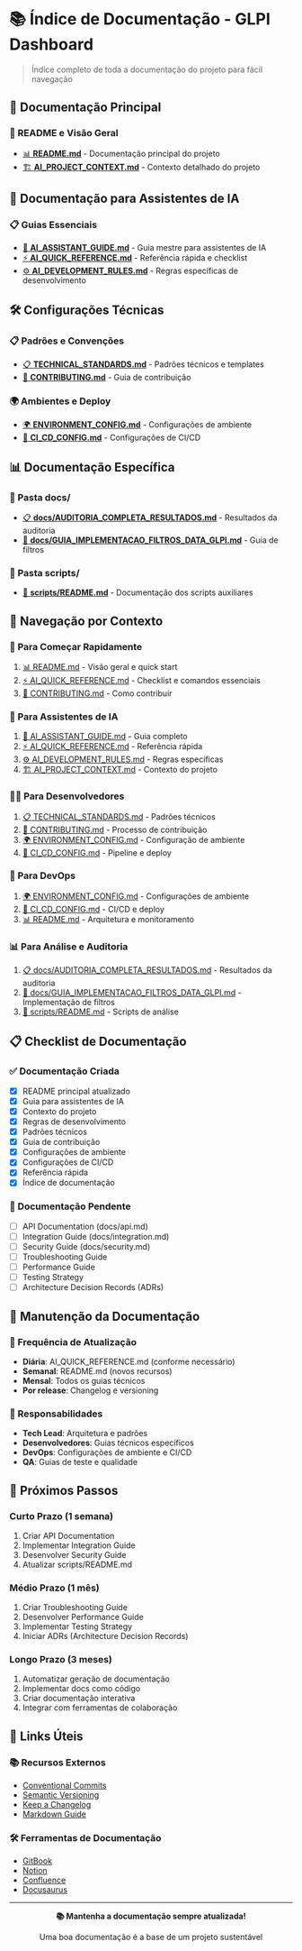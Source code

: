 # 📚 Índice de Documentação - GLPI Dashboard

> Índice completo de toda a documentação do projeto para fácil navegação

## 🎯 Documentação Principal

### 📖 README e Visão Geral
- [📊 **README.md**](./README.md) - Documentação principal do projeto
- [🏗️ **AI_PROJECT_CONTEXT.md**](./AI_PROJECT_CONTEXT.md) - Contexto detalhado do projeto

## 🤖 Documentação para Assistentes de IA

### 📋 Guias Essenciais
- [🤖 **AI_ASSISTANT_GUIDE.md**](./AI_ASSISTANT_GUIDE.md) - Guia mestre para assistentes de IA
- [⚡ **AI_QUICK_REFERENCE.md**](./AI_QUICK_REFERENCE.md) - Referência rápida e checklist
- [⚙️ **AI_DEVELOPMENT_RULES.md**](./AI_DEVELOPMENT_RULES.md) - Regras específicas de desenvolvimento

## 🛠️ Configurações Técnicas

### 📋 Padrões e Convenções
- [📋 **TECHNICAL_STANDARDS.md**](./TECHNICAL_STANDARDS.md) - Padrões técnicos e templates
- [🤝 **CONTRIBUTING.md**](./CONTRIBUTING.md) - Guia de contribuição

### 🌍 Ambientes e Deploy
- [🌍 **ENVIRONMENT_CONFIG.md**](./ENVIRONMENT_CONFIG.md) - Configurações de ambiente
- [🔄 **CI_CD_CONFIG.md**](./CI_CD_CONFIG.md) - Configurações de CI/CD

## 📊 Documentação Específica

### 📁 Pasta docs/
- [📋 **docs/AUDITORIA_COMPLETA_RESULTADOS.md**](./docs/AUDITORIA_COMPLETA_RESULTADOS.md) - Resultados da auditoria
- [📅 **docs/GUIA_IMPLEMENTACAO_FILTROS_DATA_GLPI.md**](./docs/GUIA_IMPLEMENTACAO_FILTROS_DATA_GLPI.md) - Guia de filtros

### 📁 Pasta scripts/
- [🔧 **scripts/README.md**](./scripts/README.md) - Documentação dos scripts auxiliares

## 🎯 Navegação por Contexto

### 🚀 Para Começar Rapidamente
1. [📊 README.md](./README.md) - Visão geral e quick start
2. [⚡ AI_QUICK_REFERENCE.md](./AI_QUICK_REFERENCE.md) - Checklist e comandos essenciais
3. [🤝 CONTRIBUTING.md](./CONTRIBUTING.md) - Como contribuir

### 🤖 Para Assistentes de IA
1. [🤖 AI_ASSISTANT_GUIDE.md](./AI_ASSISTANT_GUIDE.md) - Guia completo
2. [⚡ AI_QUICK_REFERENCE.md](./AI_QUICK_REFERENCE.md) - Referência rápida
3. [⚙️ AI_DEVELOPMENT_RULES.md](./AI_DEVELOPMENT_RULES.md) - Regras específicas
4. [🏗️ AI_PROJECT_CONTEXT.md](./AI_PROJECT_CONTEXT.md) - Contexto do projeto

### 👨‍💻 Para Desenvolvedores
1. [📋 TECHNICAL_STANDARDS.md](./TECHNICAL_STANDARDS.md) - Padrões técnicos
2. [🤝 CONTRIBUTING.md](./CONTRIBUTING.md) - Processo de contribuição
3. [🌍 ENVIRONMENT_CONFIG.md](./ENVIRONMENT_CONFIG.md) - Configuração de ambiente
4. [🔄 CI_CD_CONFIG.md](./CI_CD_CONFIG.md) - Pipeline e deploy

### 🔧 Para DevOps
1. [🌍 ENVIRONMENT_CONFIG.md](./ENVIRONMENT_CONFIG.md) - Configurações de ambiente
2. [🔄 CI_CD_CONFIG.md](./CI_CD_CONFIG.md) - CI/CD e deploy
3. [📊 README.md](./README.md) - Arquitetura e monitoramento

### 📊 Para Análise e Auditoria
1. [📋 docs/AUDITORIA_COMPLETA_RESULTADOS.md](./docs/AUDITORIA_COMPLETA_RESULTADOS.md) - Resultados da auditoria
2. [📅 docs/GUIA_IMPLEMENTACAO_FILTROS_DATA_GLPI.md](./docs/GUIA_IMPLEMENTACAO_FILTROS_DATA_GLPI.md) - Implementação de filtros
3. [🔧 scripts/README.md](./scripts/README.md) - Scripts de análise

## 📋 Checklist de Documentação

### ✅ Documentação Criada
- [x] README principal atualizado
- [x] Guia para assistentes de IA
- [x] Contexto do projeto
- [x] Regras de desenvolvimento
- [x] Padrões técnicos
- [x] Guia de contribuição
- [x] Configurações de ambiente
- [x] Configurações de CI/CD
- [x] Referência rápida
- [x] Índice de documentação

### 📝 Documentação Pendente
- [ ] API Documentation (docs/api.md)
- [ ] Integration Guide (docs/integration.md)
- [ ] Security Guide (docs/security.md)
- [ ] Troubleshooting Guide
- [ ] Performance Guide
- [ ] Testing Strategy
- [ ] Architecture Decision Records (ADRs)

## 🔄 Manutenção da Documentação

### 📅 Frequência de Atualização
- **Diária**: AI_QUICK_REFERENCE.md (conforme necessário)
- **Semanal**: README.md (novos recursos)
- **Mensal**: Todos os guias técnicos
- **Por release**: Changelog e versioning

### 👥 Responsabilidades
- **Tech Lead**: Arquitetura e padrões
- **Desenvolvedores**: Guias técnicos específicos
- **DevOps**: Configurações de ambiente e CI/CD
- **QA**: Guias de teste e qualidade

## 🎯 Próximos Passos

### Curto Prazo (1 semana)
1. Criar API Documentation
2. Implementar Integration Guide
3. Desenvolver Security Guide
4. Atualizar scripts/README.md

### Médio Prazo (1 mês)
1. Criar Troubleshooting Guide
2. Desenvolver Performance Guide
3. Implementar Testing Strategy
4. Iniciar ADRs (Architecture Decision Records)

### Longo Prazo (3 meses)
1. Automatizar geração de documentação
2. Implementar docs como código
3. Criar documentação interativa
4. Integrar com ferramentas de colaboração

## 🔗 Links Úteis

### 📚 Recursos Externos
- [Conventional Commits](https://www.conventionalcommits.org/)
- [Semantic Versioning](https://semver.org/)
- [Keep a Changelog](https://keepachangelog.com/)
- [Markdown Guide](https://www.markdownguide.org/)

### 🛠️ Ferramentas de Documentação
- [GitBook](https://www.gitbook.com/)
- [Notion](https://www.notion.so/)
- [Confluence](https://www.atlassian.com/software/confluence)
- [Docusaurus](https://docusaurus.io/)

---

<div align="center">
  <p><strong>📚 Mantenha a documentação sempre atualizada!</strong></p>
  <p>Uma boa documentação é a base de um projeto sustentável</p>
</div>